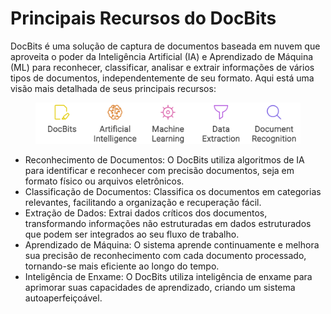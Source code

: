 # Principais Recursos do DocBits

DocBits é uma solução de captura de documentos baseada em nuvem que aproveita o poder da Inteligência Artificial (IA) e Aprendizado de Máquina (ML) para reconhecer, classificar, analisar e extrair informações de vários tipos de documentos, independentemente de seu formato. Aqui está uma visão mais detalhada de seus principais recursos:

<figure><img src="../../.gitbook/assets/napkin-selection.svg" alt=""><figcaption></figcaption></figure>

* Reconhecimento de Documentos: O DocBits utiliza algoritmos de IA para identificar e reconhecer com precisão documentos, seja em formato físico ou arquivos eletrônicos.
* Classificação de Documentos: Classifica os documentos em categorias relevantes, facilitando a organização e recuperação fácil.
* Extração de Dados: Extrai dados críticos dos documentos, transformando informações não estruturadas em dados estruturados que podem ser integrados ao seu fluxo de trabalho.
* Aprendizado de Máquina: O sistema aprende continuamente e melhora sua precisão de reconhecimento com cada documento processado, tornando-se mais eficiente ao longo do tempo.
* Inteligência de Enxame: O DocBits utiliza inteligência de enxame para aprimorar suas capacidades de aprendizado, criando um sistema autoaperfeiçoável.
